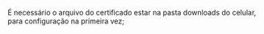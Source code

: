 É necessário o arquivo do certificado estar na pasta downloads do celular, para configuração na primeira vez;
